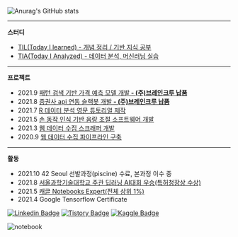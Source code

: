![Anurag's GitHub stats](https://github-readme-stats.vercel.app/api?username=seungson&show_icons=true&theme=merko)

---
**스터디**
- [TIL(Today I learned) - 개념 정리 / 기반 지식 공부](https://github.com/seungson/TIL) 
- [TIA(Today I Analyzed) - 데이터 분석, 머신러닝 실습](https://github.com/seungson/TIA) 

---
**프로젝트**
- 2021.9 [패턴 검색 기반 가격 예측 모델 개발<b> - (주)브레인크루 납품</b>](https://github.com/seungson/SPF)
- 2021.8 [증권사 api 연동 슬랙봇 개발<b> - (주)브레인크루 납품</b>](https://github.com/seungson/kiwoom)
- 2021.7 [R 데이터 분석 영문 튜토리얼 제작](https://github.com/seungson/rbook)
- 2021.5 [손 동작 인식 기반 음량 조절 소프트웨어 개발](https://github.com/seungson/RealTime_Gesture_VolumeControl)
- 2021.3 [웹 데이터 수집 스크래퍼 개발](https://github.com/seungson/KR_Tech_Edu_WebScraper)
- 2020.9 [웹 데이터 수집 파이프라인 구축](https://github.com/seungson/Tech-Trends-2020)

---
**활동**
- 2021.10 42 Seoul 선발과정(piscine) 수료, 본과정 이수 중
- 2021.8 [서울과학기술대학교 주관 딥러닝 AI대회 우승(특허청장상 수상)](https://github.com/seungson/GAN_Project)
- 2021.5 [캐글 Notebooks Expert(전체 상위 1%)](https://www.kaggle.com/songseungwon)
- 2021.4 Google Tensorflow Certificate

[![Linkedin Badge](https://img.shields.io/badge/-LinkedIn-007DC1?style=rounde&logo=Linkedin&link=https://www.linkedin.com/in/seungwonsong/)](https://www.linkedin.com/in/seungwonsong/)
[![Tistory Badge](http://img.shields.io/badge/-Tistory-FF5E5B?style=round&logo=Telegraph&link=https://songseungwon.tistory.com)](https://songseungwon.tistory.com)
[![Kaggle Badge](https://img.shields.io/badge/-Kaggle-20BEFF?style=round&logo=Keras&logoColor=white&link=https://www.kaggle.com/songseungwon)](https://www.kaggle.com/songseungwon)

![notebook](https://road-to-kaggle-grandmaster.vercel.app/api/badges/songseungwon/notebook)

